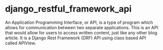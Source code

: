 # django_restful_framework_api
An Application Programming Interface, or API, is a type of program which allows for communication between two separate applications.
This is an API that would allow for users to access written content, just like any other blog  article.
It is a Django Rest Framework (DRF) API using class based API called  APIView.
